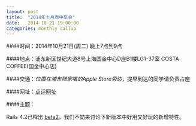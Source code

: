 ```yaml
---
layout: post
title:  "2014年十月周中聚会"
date:   2014-10-21 19:00:00
categories: monthly callup
---
```


####时间：2014年10月21日(周二) 晚上7点到9点

####地点：浦东新区世纪大道8号上海国金中心D座B1楼LG1-37室 COSTA COFFEE(国金中心店)

####交通：*位置在浦东陆家嘴的Apple Store旁边*，提早到达的同学请负责占座

####网址：[点评网址](http://www.dianping.com/shop/4600640)

####主题：

Rails 4.2已释出 [beta2](http://weblog.rubyonrails.org/2014/9/29/Rails-4-2-0-beta2-has-been-released/)，我们不妨来讨论下新版本中好用又好玩的新增特性。
